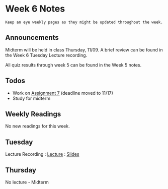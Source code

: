 
# Week 6 Notes

```{note}
Keep an eye weekly pages as they might be updated throughout the week.
```

## Announcements

Midterm will be held in class Thursday, 11/09. A brief review can be found in the Week 6 Tuesday Lecture recording.

All quiz results through week 5 can be found in the Week 5 notes.

## Todos

* Work on [Assignment 7](a7.md) (deadline moved to 11/17)
* Study for midterm

## Weekly Readings

No new readings for this week.

## Tuesday

Lecture Recording
: [Lecture]()
: [Slides](https://docs.google.com/presentation/d/1xnYxnniB7PpdsSOxkApbPHyVdWRXi8KljsRiV-5iLBY/edit?usp=sharing)

## Thursday

No lecture - Midterm
